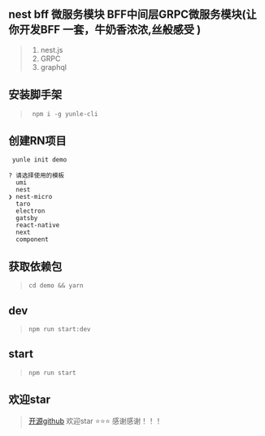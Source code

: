 ## nest bff 微服务模块 BFF中间层GRPC微服务模块(让你开发BFF 一套，**牛奶香浓浓,丝般感受** )

> 1. nest.js
> 2. GRPC
> 3. graphql

## 安装脚手架
> ` npm i -g yunle-cli`

## 创建RN项目
```
 yunle init demo

? 请选择使用的模板
  umi
  nest
❯ nest-micro
  taro
  electron
  gatsby
  react-native
  next
  component

```
## 获取依赖包
> `cd demo && yarn`

## dev
> `npm run start:dev`

## start
> `npm run start`

## 欢迎star
> [开源github](https://github.com/YunLe-CLI/yunle-template-nest) 欢迎star ⭐⭐⭐ 感谢感谢！！！
